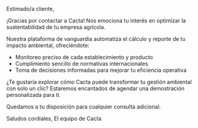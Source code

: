 Estimado/a cliente,

¡Gracias por contactar a Cacta! Nos emociona tu interés en optimizar la sustentabilidad de tu empresa agrícola.

Nuestra plataforma de vanguardia automatiza el cálculo y reporte de tu impacto ambiental, ofreciéndote:

- Monitoreo preciso de cada establecimiento y producto
- Cumplimiento sencillo de normativas internacionales
- Toma de decisiones informadas para mejorar tu eficiencia operativa

¿Te gustaría explorar cómo Cacta puede transformar tu gestión ambiental con solo un clic? Estaremos encantados de agendar una demostración personalizada para ti.

Quedamos a tu disposición para cualquier consulta adicional.

Saludos cordiales,
El equipo de Cacta